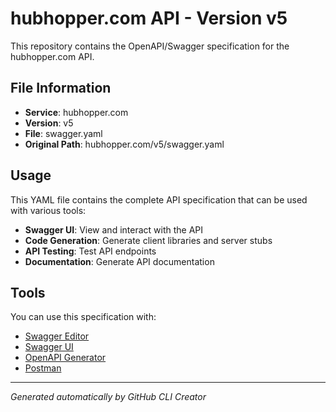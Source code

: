 # hubhopper.com API - Version v5

This repository contains the OpenAPI/Swagger specification for the hubhopper.com API.

## File Information

- **Service**: hubhopper.com
- **Version**: v5
- **File**: swagger.yaml
- **Original Path**: hubhopper.com/v5/swagger.yaml

## Usage

This YAML file contains the complete API specification that can be used with various tools:

- **Swagger UI**: View and interact with the API
- **Code Generation**: Generate client libraries and server stubs
- **API Testing**: Test API endpoints
- **Documentation**: Generate API documentation

## Tools

You can use this specification with:

- [Swagger Editor](https://editor.swagger.io/)
- [Swagger UI](https://swagger.io/tools/swagger-ui/)
- [OpenAPI Generator](https://openapi-generator.tech/)
- [Postman](https://www.postman.com/)

---

*Generated automatically by GitHub CLI Creator*

